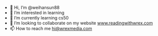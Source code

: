- 👋 Hi, I’m @weihansun88
- 👀 I’m interested in learning
- 🌱 I’m currently learning cs50
- 💞️ I’m looking to collaborate on my website www.readingwithwrex.com
- 📫 How to reach me hi@wrexmedia.com

<!---
weihansun88/weihansun88 is a ✨ special ✨ repository because its `README.md` (this file) appears on your GitHub profile.
You can click the Preview link to take a look at your changes.
--->
